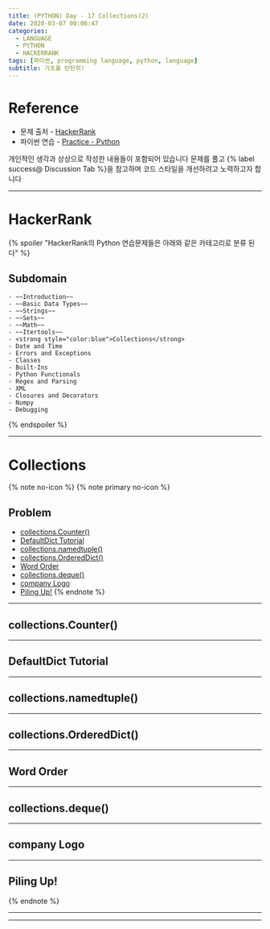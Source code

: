 ```yaml
---
title: (PYTHON) Day - 17 Collections(2)
date: 2020-03-07 00:06:47
categories:
  - LANGUAGE
  - PYTHON
  - HACKERRANK
tags: [파이썬, programming language, python, language]
subtitle: 기초를 탄탄히!
---
```



# Reference

- 문제 출처 - [HackerRank](https://www.hackerrank.com/dashboard)
- 파이썬 연습 - [Practice - Python](https://www.hackerrank.com/domains/python?filters%5Bstatus%5D%5B%5D=unsolved&badge_type=python)

개인적인 생각과 상상으로 작성한 내용들이 포함되어 있습니다
문제를 풀고 {% label success@ Discussion Tab %}을 참고하며 코드 스타일을 개선하려고 노력하고자 합니다

------

# HackerRank

{% spoiler "HackerRank의 Python 연습문제들은 아래와 같은 카테고리로 분류 된다" %}
  ## Subdomain
    - ~~Introduction~~
    - ~~Basic Data Types~~
    - ~~Strings~~
    - ~~Sets~~
    - ~~Math~~
    - ~~Itertools~~
    - <strong style="color:blue">Collections</strong>
    - Date and Time
    - Errors and Exceptions
    - Classes
    - Built-Ins
    - Python Functionals
    - Regex and Parsing
    - XML
    - Closures and Decorators
    - Numpy
    - Debugging
{% endspoiler %}

------

# Collections

{% note no-icon %}
{% note primary no-icon %}
  ## Problem
  - [collections.Counter()](#)
  - [DefaultDict Tutorial](#)
  - [collections.namedtuple()](#)
  - [collections.OrderedDict()](#)
  - [Word Order](#)
  - [collections.deque()](#)
  - [company Logo](#)
  - [Piling Up!](#)
{% endnote %}

---

## collections.Counter()

---

## DefaultDict Tutorial

---

## collections.namedtuple()

---

## collections.OrderedDict()

---

## Word Order

---

## collections.deque()

---

## company Logo

---

## Piling Up!


{% endnote %}

---
---
